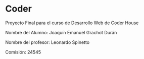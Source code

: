 # Coder
Proyecto Final para el curso de Desarrollo Web de Coder House

Nombre del Alumno: Joaquín Emanuel Grachot Durán

Nombre del profesor: Leonardo Spinetto

Comisión: 24545
